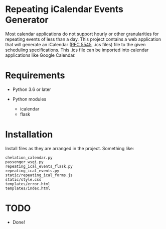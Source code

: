 # Repeating iCalendar Events Generator

Most calendar applications do not support hourly or other granularities for
repeating events of less than a day. This project contains a web application
that will generate an iCalendar ([RFC
5545](https://tools.ietf.org/html/rfc5545), .ics files) file to the given
scheduling specifications. This .ics file can be imported into calendar
applications like Google Calendar.

# Requirements

* Python 3.6 or later

* Python modules
  - icalendar
  - flask

# Installation

Install files as they are arranged in the project. Something like:

```
chelation_calendar.py
passenger_wsgi.py
repeating_ical_events_flask.py
repeating_ical_events.py
static/repeating_ical_forms.js
static/style.css
templates/error.html
templates/index.html
```

# TODO

* Done!
